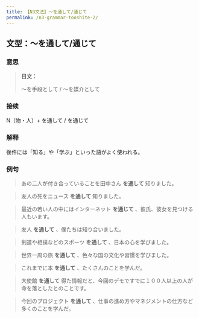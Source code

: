 ```yaml
---
title: 【N3文法】〜を通して/通じて
permalink: /n3-grammar-tooshite-2/
---
```


## 文型：〜を通して/通じて

### 意思

> **日文：**
> 
> ～を手段として / 〜を媒介として

### 接续

N（物・人）+ を通して / を通じて

### 解释

後件には「知る」や「学ぶ」といった語がよく使われる。

### 例句

> あの二人が付き合っていることを田中さん **を通して** 知りました。

> 友人の死をニュース **を通して** 知りました。

> 最近の若い人の中にはインターネット **を通じて** 、彼氏、彼女を見つける人もいます。

> 友人 **を通して** 、僕たちは知り合いました。

> 剣道や相撲などのスポーツ **を通して** 、日本の心を学びました。

> 世界一周の旅 **を通して** 、色々な国の文化や習慣を学びました。

> これまでに本 **を通して** 、たくさんのことを学んだ。

> 大使館 **を通して** 得た情報だと、今回のデモですでに１００人以上の人が命を落としたとのことです。

> 今回のプロジェクト **を通して** 、仕事の進め方やマネジメントの仕方など多くのことを学んだ。

